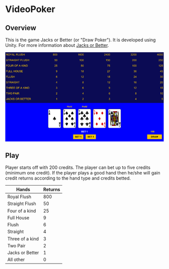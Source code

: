 # VideoPoker

## Overview
This is the game Jacks or Better (or "Draw Poker"). It is developed using Unity. For more information about [Jacks or Better](https://en.wikipedia.org/wiki/Video_poker#Jacks_or_Better).

![Jacks or Better](https://github.com/jinyell/VideoPoker/blob/master/JacksOrBetter%20Example%20Shots/Jacks%20or%20Better.PNG)

## Play
Player starts off with 200 credits. The player can bet up to five credits (minimum one credit). If the player plays a good hand then he/she will gain credit returns according to the hand type and credits betted.

Hands | Returns
------|---------
Royal Flush | 800
Straight Flush | 50
Four of a kind | 25
Full House | 9
Flush | 6
Straight | 4
Three of a kind | 3
Two Pair | 2
Jacks or Better | 1
All other | 0
